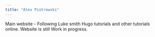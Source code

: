```yaml
---
title: "Alex Piotrowski"
---
```

Main website - Following Luke smith Hugo tutorials and other tutorials online. Website is still Work in progress.
